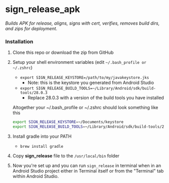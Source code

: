 # sign_release_apk

*Builds APK for release, aligns, signs with cert, verifies, removes build dirs, and zips for deployment.*

### Installation

1. Clone this repo or download the zip from GitHub

2. Setup your shell environment variables (edit `~/.bash_profile or ~/.zshrc`)
   - `export SIGN_RELEASE_KEYSTORE=/path/to/my/javakeystore.jks`
     - Note: this is the keystore you generated from Android Studio
   - `export SIGN_RELEASE_BUILD_TOOLS=~/Library/Android/sdk/build-tools/28.0.3`
     - Replace 28.0.3 with a version of the build tools you have installed

   Altogether your ~/.bash_profile or ~/.zshrc should look something like this

   ```bash
   export SIGN_RELEASE_KEYSTORE=~/Documents/keystore
   export SIGN_RELEASE_BUILD_TOOLS=~/Library/Android/sdk/build-tools/28.0.3
   ```

3. Install gradle into your PATH

   - `brew install gradle`

4. Copy **sign_release** file to the `/usr/local/bin` folder

5. Now you're set up and you can run `sign_release` in terminal when in an Android Studio project either in Terminal itself or from the "Terminal" tab within Android Studio.